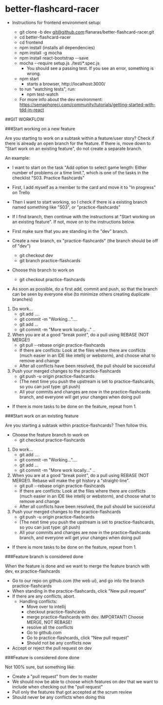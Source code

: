 # better-flashcard-racer

- Instructions for frontend environment setup:
    
    - git clone -b dev git@github.com:flanaras/better-flashcard-racer.git
    - cd better-flashcard-racer
    - cd frontend
    - npm install (installs all dependencies)
    - npm install -g mocha
    - npm install react-bootstrap --save
    - mocha --require setup.js ./test/*.spec.js
        - You should see a passing test. If you see an error, something is wrong.
    - npm start
        - starts a browser, http://localhost:3000/
    - to run "watching tests", run:
        - npm test-watch
    - For more info about the dev environment: https://semaphoreci.com/community/tutorials/getting-started-with-tdd-in-react


##GIT WORKFLOW

###Start working on a new feature

Are you starting to work on a subtask within a feature/user story? Check if there is already an open branch for the feature. If there is, move down to "Start work on an existing feature", do not create a separate branch.

An example:
- I want to start on the task "Add option to select game length: Either number of problems or a time limit.", which is one of the tasks in the checklist "S03. Practice flashcards"
- First, I add myself as a member to the card and move it to "In progress" on Trello
- Then I want to start working, so I check if there is a existing branch named something like "S03", or "practice-flashcards"
- If I find branch, then continue with the instructions at "Start working on an existing feature". If not, move on to the instructions below.


- First make sure that you are standing in the "dev" branch.
- Create a new branch, ex "practice-flashcards" (the branch should be off of "dev")
    - git checkout dev 
    - git branch practice-flashcards
- Choose this branch to work on
    - git checkout practice-flashcards
- As soon as possible, do a first add, commit and push, so that the branch can be seen by everyone else (to minimize others creating duplicate branches)
1. Do work...
    - git add ....
    - git commit -m "Working..."....
    - git add ...
    - git commit -m "More work locally..." ..
2. When you are at a good "break point", do a pull using REBASE (NOT MERGE!)
    - git pull --rebase origin practice-flashcards
    - If there are conflicts: Look at the files where there are conflicts (much easier in an IDE like intellij or webstorm), and choose what to remove and change
    - After all conflicts have been resolved, the pull should be successful
3. Push your merged changes to the practice-flashcards
    - git push -u origin practice-flashcards
    - (The next time you push the upstream is set to practice-flashcards, so you can just type: git push)
    - All your commits and changes are now in the practice-flashcards branch, and everyone will get your changes when doing pull
- If there is more tasks to be done on the feature, repeat from 1.

###Start work on an existing feature

Are you starting a subtask within practice-flashcards? Then follow this.

- Choose the feature branch to work on
    - git checkout practice-flashcards
1. Do work...
    - git add ....
    - git commit -m "Working..."....
    - git add ...
    - git commit -m "More work locally..." ..
2. When you are at a good "break point", do a pull using REBASE (NOT MERGE!). Rebase will make the git history a "straight-line".
    - git pull --rebase origin practice-flashcards
    - If there are conflicts: Look at the files where there are conflicts (much easier in an IDE like intellij or webstorm), and choose what to remove and change
    - After all conflicts have been resolved, the pull should be successful
3. Push your merged changes to the practice-flashcards
    - git push -u origin practice-flashcards
    - (The next time you push the upstream is set to practice-flashcards, so you can just type: git push)
    - All your commits and changes are now in the practice-flashcards branch, and everyone will get your changes when doing pull
- If there is more tasks to be done on the feature, repeat from 1.

###Feature branch is considered done

When the feature is done and we want to merge the feature branch with dev, ex practice-flashcards

- Go to our repo on github.com (the web ui), and go into the branch practice-flashcards
- When standing in the practice-flashcards, click "New pull request"
- If there are any conflicts, abort.
    - Handling conflicts:
        - Move over to intellij
        - checkout practice-flashcards
        - merge practice-flashcards with dev. IMPORTANT! Choose MERGE, NOT REBASE!
        - resolve all the conflicts
        - Go to github.com
        - Go to practice-flashcards, click "New pull request"
        - Should not be any conflicts now
- Accept or reject the pull request on dev
        
               
###Feature is considered done done

Not 100% sure, but something like:

- Create a "pull request" from dev to master
- We should now be able to choose which features on dev that we want to include when checking out the "pull request"
- Pull only the features that got accepted at the scrum review
- Should never be any conflicts when doing this
   
     
